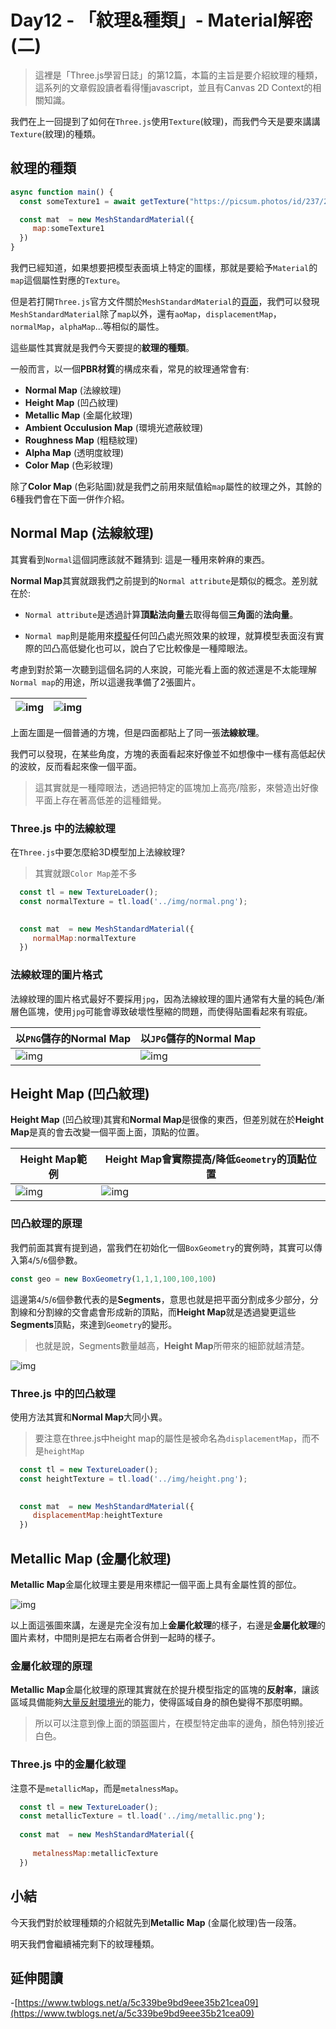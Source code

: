 # Day12 - 「紋理&種類」- Material解密(二)  

> 這裡是「Three.js學習日誌」的第12篇，本篇的主旨是要介紹紋理的種類，這系列的文章假設讀者看得懂javascript，並且有Canvas 2D Context的相關知識。

我們在上一回提到了如何在`Three.js`使用`Texture`(紋理)，而我們今天是要來講講`Texture`(紋理)的種類。

## 紋理的種類

```javascript
async function main() {
  const someTexture1 = await getTexture("https://picsum.photos/id/237/200/300");

  const mat  = new MeshStandardMaterial({
     map:someTexture1
  })
} 

```

我們已經知道，如果想要把模型表面填上特定的圖樣，那就是要給予`Material`的`map`這個屬性對應的`Texture`。

但是若打開`Three.js`官方文件關於`MeshStandardMaterial`的[頁面](https://threejs.org/docs/#api/en/materials/MeshStandardMaterial)，我們可以發現`MeshStandardMaterial`除了`map`以外，還有`aoMap`，`displacementMap`，`normalMap`，`alphaMap`...等相似的屬性。

這些屬性其實就是我們今天要提的**紋理的種類**。

一般而言，以一個**PBR材質**的構成來看，常見的紋理通常會有:

- **Normal Map** (法線紋理)
- **Height Map** (凹凸紋理)
- **Metallic Map** (金屬化紋理)
- **Ambient Occulusion Map** (環境光遮蔽紋理)
- **Roughness Map** (粗糙紋理)
- **Alpha Map** (透明度紋理)
- **Color Map** (色彩紋理)

除了**Color Map** (色彩貼圖)就是我們之前用來賦值給`map`屬性的紋理之外，其餘的6種我們會在下面一併作介紹。

## **Normal Map** (法線紋理)

其實看到`Normal`這個詞應該就不難猜到: 這是一種用來幹麻的東西。

**Normal Map**其實就跟我們之前提到的`Normal attribute`是類似的概念。差別就在於:

- `Normal attribute`是透過計算**頂點法向量**去取得每個**三角面**的**法向量**。

- `Normal map`則是能用來<u>模擬</u>任何凹凸處光照效果的紋理，就算模型表面沒有實際的凹凸高低變化也可以，說白了它比較像是一種障眼法。

考慮到對於第一次聽到這個名詞的人來說，可能光看上面的敘述還是不太能理解`Normal map`的用途，所以這邊我準備了2張圖片。

|  ![img](https://i.imgur.com/yj6Lx7Z.gif) |  ![img](https://i.imgur.com/bsDTZwc.png) |
|---|---|


上面左圖是一個普通的方塊，但是四面都貼上了同一張**法線紋理**。

我們可以發現，在某些角度，方塊的表面看起來好像並不如想像中一樣有高低起伏的波紋，反而看起來像一個平面。

> 這其實就是一種障眼法，透過把特定的區塊加上高亮/陰影，來營造出好像平面上存在著高低差的這種錯覺。

### Three.js 中的法線紋理

在`Three.js`中要怎麼給3D模型加上法線紋理?

>其實就跟`Color Map`差不多

```javascript
  const tl = new TextureLoader();
  const normalTexture = tl.load('../img/normal.png'); 
  

  const mat  = new MeshStandardMaterial({
     normalMap:normalTexture
  })
```

### 法線紋理的圖片格式

法線紋理的圖片格式最好不要採用`jpg`，因為法線紋理的圖片通常有大量的純色/漸層色區塊，使用`jpg`可能會導致破壞性壓縮的問題，而使得貼圖看起來有瑕疵。


|以`PNG`儲存的Normal Map|以`JPG`儲存的Normal Map|
|---|---|
|  ![img](https://i.imgur.com/SAAavI1.png) | ![img](https://i.imgur.com/b5p3POz.jpg) |


## **Height Map** (凹凸紋理)

**Height Map** (凹凸紋理)其實和**Normal Map**是很像的東西，但差別就在於**Height Map**是真的會去改變一個平面上面，頂點的位置。

| **Height Map**範例 | **Height Map**會實際提高/降低`Geometry`的頂點位置 |
|---|---|
|  ![img](https://i.imgur.com/phjDpCv.png) | ![img](https://i.imgur.com/iREpFic.gif) |

### 凹凸紋理的原理

我們前面其實有提到過，當我們在初始化一個`BoxGeometry`的實例時，其實可以傳入第`4`/`5`/`6`個參數。

```javascript
const geo = new BoxGeometry(1,1,1,100,100,100)
```

這邊第`4`/`5`/`6`個參數代表的是**Segments**，意思也就是把平面分割成多少部分，分割線和分割線的交會處會形成新的頂點，而**Height Map**就是透過變更這些**Segments**頂點，來達到`Geometry`的變形。

> 也就是說，Segments數量越高，**Height Map**所帶來的細節就越清楚。

![img](https://i.imgur.com/1gHOdM8.png)

### Three.js 中的凹凸紋理

使用方法其實和**Normal Map**大同小異。

> 要注意在three.js中height map的屬性是被命名為`displacementMap`，而不是`heightMap`


```javascript
  const tl = new TextureLoader();
  const heightTexture = tl.load('../img/height.png'); 
  

  const mat  = new MeshStandardMaterial({
     displacementMap:heightTexture
  })
```


## **Metallic Map** (金屬化紋理)

**Metallic Map**金屬化紋理主要是用來標記一個平面上具有金屬性質的部位。

![img](https://i.imgur.com/UktQ0bC.jpg)

以上面這張圖來講，左邊是完全沒有加上**金屬化紋理**的樣子，右邊是**金屬化紋理**的圖片素材，中間則是把左右兩者合併到一起時的樣子。

### 金屬化紋理的原理

**Metallic Map**金屬化紋理的原理其實就在於提升模型指定的區塊的**反射率**，讓該區域具備能夠<u>大量反射環境光</u>的能力，使得區域自身的顏色變得不那麼明顯。

> 所以可以注意到像上面的頭盔圖片，在模型特定曲率的邊角，顏色特別接近白色。



### Three.js 中的金屬化紋理

注意不是`metallicMap`，而是`metalnessMap`。

```javascript
  const tl = new TextureLoader();
  const metallicTexture = tl.load('../img/metallic.png'); 
  
  const mat  = new MeshStandardMaterial({
    
     metalnessMap:metallicTexture
  })
```


## 小結

今天我們對於紋理種類的介紹就先到**Metallic Map** (金屬化紋理)告一段落。

明天我們會繼續補完剩下的紋理種類。


## 延伸閱讀


-[https://www.twblogs.net/a/5c339be9bd9eee35b21cea09](https://www.twblogs.net/a/5c339be9bd9eee35b21cea09)

